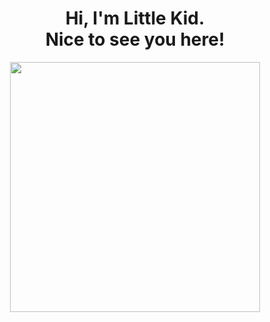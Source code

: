 <h1 align=center>Hi, I'm Little Kid.<br>Nice to see you here!</h1>
<p align=center>
  <kbd><img width=400 src="https://github-readme-stats.vercel.app/api?username=thaiducloi2000&bg_color=00000000&text_color=58a6ff&hide_border=true&disable_animations=true&include_all_commits=true%22%3E
    <img height=155 width=400 src="https://github-readme-stats.vercel.app/api/top-langs/?username=thaiducloi2000&layout=compact&langs_count=10&bg_color=00000000&text_color=58a6ff&hide_border=true&disable_animations=true&card_width=485&line_height=35" /></kbd>
</p>